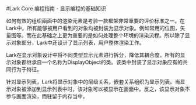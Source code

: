 #Lark Core 编程指南 - 显示编程的基础知识


如何有效的组织画面中的渲染元素是考验一款框架非常重要的评价标准之一。在Lark中，所有能够被用户看到的对象均被封装为显示对象。例如常用的位图，矢量图等。而在此基础之上更为重要的是如何处理整个环境的渲染流程。所以除了显示对象部分，Lark中还设计了显示列表，用户整体渲染工作。

Lark在显示对象设计中将不同类型显示元素进行拆分，降低其耦合度。所有的显示对象都继承自一个名称为DisplayObject的类。该类中封装了显示对象应有的共同行为于特征。

针对显示列表，Lark将显示对象中的层级关系，嵌套关系组织为显示列表。当显示对象被添加到显示列表中时，该对象可以被显示在画面中。反之，该显示对象不参与画面渲染，而驻留于内存当中。